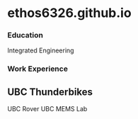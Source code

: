 # ethos6326.github.io

### Education
Integrated Engineering

### Work Experience
UBC Thunderbikes
 - 
UBC Rover
UBC MEMS Lab
